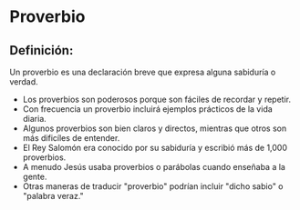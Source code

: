 # Proverbio

## Definición: 

Un proverbio es una declaración breve que expresa alguna sabiduría o verdad.

* Los proverbios son poderosos porque son fáciles de recordar y repetir.
* Con frecuencia un proverbio incluirá ejemplos prácticos de la vida diaria.
* Algunos proverbios son bien claros y directos, mientras que otros son más dificíles de entender.
* El Rey Salomón era conocido por su sabiduría y escribió más de 1,000 proverbios.
* A menudo Jesús usaba proverbios o parábolas cuando enseñaba a la gente.
* Otras maneras de traducir  "proverbio" podrían incluir "dicho sabio" o "palabra veraz."

